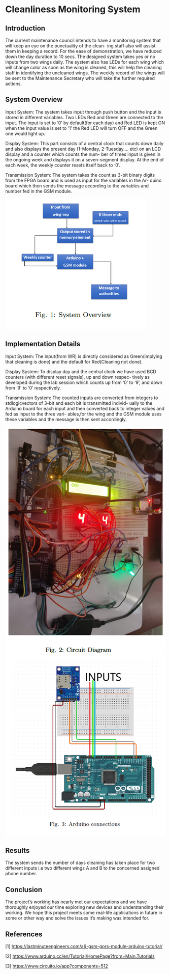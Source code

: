 # Cleanliness Monitoring System

## Introduction

The current maintenance council intends to have a monitoring
system that will keep an eye on the punctuality of the clean-
ing staff also will assist them in keeping a record. For the ease
of demonstration, we have reduced down the day duration to
10 secs. The designed system takes yes or no inputs from two
wings daily. The system also has LEDs for each wing which
will change color as soon as the wing is cleaned, this will help
the cleaning staff in identifying the uncleaned wings. The
weekly record of the wings will be sent to the Maintenance
Secretary who will take the further required actions.

## System Overview

Input System:
The system takes input through push button and the input
is stored in different variables. Two LEDs Red and Green are
connected to the input. The input is set to ‘0’ by default(for
each day) and Red LED is kept ON when the input value
is set to ‘1’ the Red LED will turn OFF and the Green one
would light up.

Display System:
This part consists of a central clock that counts down daily
and also displays the present day (1-Monday, 2-Tuesday....
etc) on an LCD display and a counter which counts the num-
ber of times input is given in the ongoing week and displays
it on a seven-segment display. At the end of each week, the
weekly counter resets itself back to ‘0’.

Transmission System:
The system takes the count as 3-bit binary digits from the
FPGA board and is used as input for the variables in the Ar-
duino board which then sends the message according to the
variables and number fed in the GSM module.

![System Overwiew](systemoverview.png)

## Implementation Details

Input System:
The input(from WR) is directly considered as
Green(implying that cleaning is done) and the default for
Red(Cleaning not done).

Display System:
To display day and the central clock we have used BCD
counters (with different reset signals), up and down respec-
tively as developed during the lab session which counts up
from ‘0’ to ‘9’, and down from ‘9’ to ‘0’ respectively.

Transmission System:
The counted inputs are converted from integers to
stdlogicvectors of 3-bit and each bit is transmitted individ-
ually to the Arduino board for each input and then converted
back to integer values and fed as input to the three vari-
ables,for the wing and the GSM module uses these variables
and the message is then sent accordingly.

![Circuit](circuit.png)
![Arduino Connections](arduinoconnections.png)

## Results

The system sends the number of days cleaning has taken place
for two different inputs i.e two different wings A and B to the
concerned assigned phone number.

## Conclusion

The project’s working has nearly met our expectations and
we have thoroughly enjoyed our time exploring new devices
and understanding their working. We hope this project meets
some real-life applications in future in some or other way and
solve the issues it’s making was intended for.

## References

[1] https://lastminuteengineers.com/a6-gsm-gprs-module-arduino-tutorial/

[2] https://www.arduino.cc/en/Tutorial/HomePage?from=Main.Tutorials

[3] https://www.circuito.io/app?components=512


